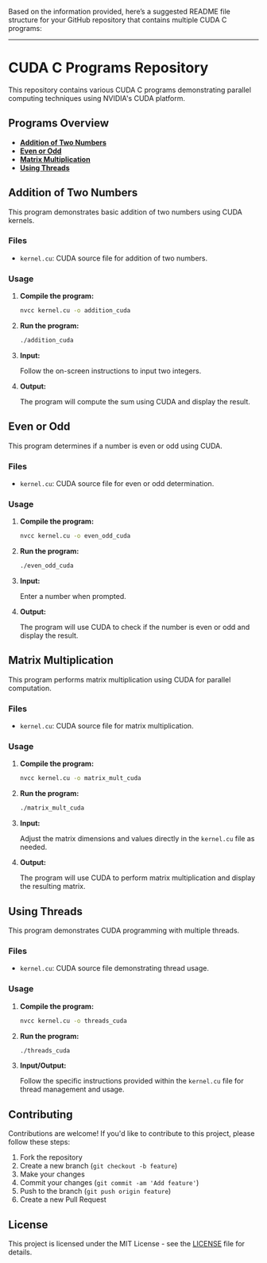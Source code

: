 Based on the information provided, here’s a suggested README file structure for your GitHub repository that contains multiple CUDA C programs:

---

# CUDA C Programs Repository

This repository contains various CUDA C programs demonstrating parallel computing techniques using NVIDIA's CUDA platform.

## Programs Overview

- **[Addition of Two Numbers](#addition-of-two-numbers)**
- **[Even or Odd](#even-or-odd)**
- **[Matrix Multiplication](#matrix-multiplication)**
- **[Using Threads](#using-threads)**

## Addition of Two Numbers

This program demonstrates basic addition of two numbers using CUDA kernels.

### Files

- `kernel.cu`: CUDA source file for addition of two numbers.

### Usage

1. **Compile the program:**

   ```bash
   nvcc kernel.cu -o addition_cuda
   ```

2. **Run the program:**

   ```bash
   ./addition_cuda
   ```

3. **Input:**

   Follow the on-screen instructions to input two integers.

4. **Output:**

   The program will compute the sum using CUDA and display the result.

## Even or Odd

This program determines if a number is even or odd using CUDA.

### Files

- `kernel.cu`: CUDA source file for even or odd determination.

### Usage

1. **Compile the program:**

   ```bash
   nvcc kernel.cu -o even_odd_cuda
   ```

2. **Run the program:**

   ```bash
   ./even_odd_cuda
   ```

3. **Input:**

   Enter a number when prompted.

4. **Output:**

   The program will use CUDA to check if the number is even or odd and display the result.

## Matrix Multiplication

This program performs matrix multiplication using CUDA for parallel computation.

### Files

- `kernel.cu`: CUDA source file for matrix multiplication.

### Usage

1. **Compile the program:**

   ```bash
   nvcc kernel.cu -o matrix_mult_cuda
   ```

2. **Run the program:**

   ```bash
   ./matrix_mult_cuda
   ```

3. **Input:**

   Adjust the matrix dimensions and values directly in the `kernel.cu` file as needed.

4. **Output:**

   The program will use CUDA to perform matrix multiplication and display the resulting matrix.

## Using Threads

This program demonstrates CUDA programming with multiple threads.

### Files

- `kernel.cu`: CUDA source file demonstrating thread usage.

### Usage

1. **Compile the program:**

   ```bash
   nvcc kernel.cu -o threads_cuda
   ```

2. **Run the program:**

   ```bash
   ./threads_cuda
   ```

3. **Input/Output:**

   Follow the specific instructions provided within the `kernel.cu` file for thread management and usage.

## Contributing

Contributions are welcome! If you'd like to contribute to this project, please follow these steps:

1. Fork the repository
2. Create a new branch (`git checkout -b feature`)
3. Make your changes
4. Commit your changes (`git commit -am 'Add feature'`)
5. Push to the branch (`git push origin feature`)
6. Create a new Pull Request

## License

This project is licensed under the MIT License - see the [LICENSE](LICENSE) file for details.
